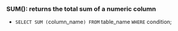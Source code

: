 ### **SUM()**: returns the total sum of a numeric column
* `SELECT SUM (`column_name`) FROM` table_name `WHERE` condition;

<a name="joins"></a>